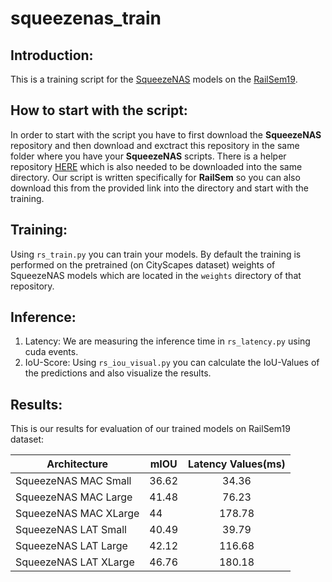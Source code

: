 # squeezenas_train

## Introduction:
This is a training script for the [SqueezeNAS](https://github.com/ashaw596/squeezenas) models
on the [RailSem19](https://wilddash.cc/railsem19).




## How to start with the script:
In order to start with the script you have to first download the **SqueezeNAS** repository and then download and exctract this repository in the same folder where you have your **SqueezeNAS** scripts. There is a helper repository [HERE](https://github.com/themozel/segmentation_models_pytorch.git) which is also needed to be downloaded into the same directory. Our script is written specifically for **RailSem** so you can also download this from the provided link into the directory and start with the training.


## Training:
Using `rs_train.py` you can train your models. By default the training is performed on the pretrained (on CityScapes dataset) weights of SqueezeNAS models which are located in the `weights` directory of that repository.

## Inference:
1. Latency: We are measuring the inference time in `rs_latency.py` using cuda events.
2. IoU-Score: Using `rs_iou_visual.py` you can calculate the IoU-Values of the predictions and also visualize the results.

## Results:
This is our results for evaluation of our trained models on RailSem19 dataset:

|     Architecture      |   mIOU   | Latency Values(ms) |
| -------------         | -------- |  :-------------:   |
| SqueezeNAS MAC Small  |   36.62  |         34.36      |
| SqueezeNAS MAC Large  |   41.48  |         76.23      |
| SqueezeNAS MAC XLarge |   44     |         178.78     |
| SqueezeNAS LAT Small  |   40.49  |         39.79      |
| SqueezeNAS LAT Large  |   42.12  |         116.68     |
| SqueezeNAS LAT XLarge |   46.76  |         180.18     |





 





















